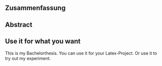 <h2>Zusammenfassung</h2>
<h2>Abstract</h2>

<h2> Use it for what you want</h2>
This is my Bachelorthesis.
You can use it for your Latex-Project. 
Or use it to try out my experiment.
